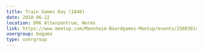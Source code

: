 ```yaml
---
title: Train Games Day (1846)
date: 2018-06-22
location: DRK Altenzentrum, Worms
link: https://www.meetup.com/Mannheim-Boardgames-Meetup/events/250038147/
usergroup: bogama
type: usergroup
---
```


